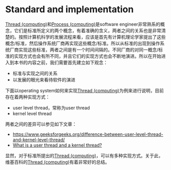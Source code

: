 # Standard and implementation

[Thread (computing)](https://en.wikipedia.org/wiki/Thread_(computing))和[Process (computing)](https://en.wikipedia.org/wiki/Process_(computing))是software engineer非常熟系的概念，它们是标准所定义的两个概念，有着准确的含义，两者之间的关系也是非常清楚的。按照计算机科学的发展流程来看，应该是首先有计算机理论学家提出了这些概念/标准，然后操作系统厂商再实现这些概念/标准。所以从标准的出现到操作系统厂商实现这些标准，两者之间是有一个时间间隔的。不同厂商的对同一概念/标准的实现方式也会有所不同，并且它们的实现方式也会不断地演进。所以在开始进入到本书的内容之前，我们需要首先建立如下观念：

- 标准与实现之间的关系
- 以发展的眼光来看待软件的演进

下面以operating system如何来实现[Thread (computing)](https://en.wikipedia.org/wiki/Thread_(computing))为例来进行说明，目前存在着两种实现方式：

- user level thread，常称为user thread
- kernel level thread

两者之间的差异可以参见如下文章：

- https://www.geeksforgeeks.org/difference-between-user-level-thread-and-kernel-level-thread/
- [What is a user thread and a kernel thread?](https://superuser.com/questions/455316/what-is-a-user-thread-and-a-kernel-thread)

显然，对于标准所提出的[Thread (computing)](https://en.wikipedia.org/wiki/Thread_(computing))，可以有多种实现方式。关于此，维基百科的[Thread (computing)](https://en.wikipedia.org/wiki/Thread_(computing))有着非常好的总结。

